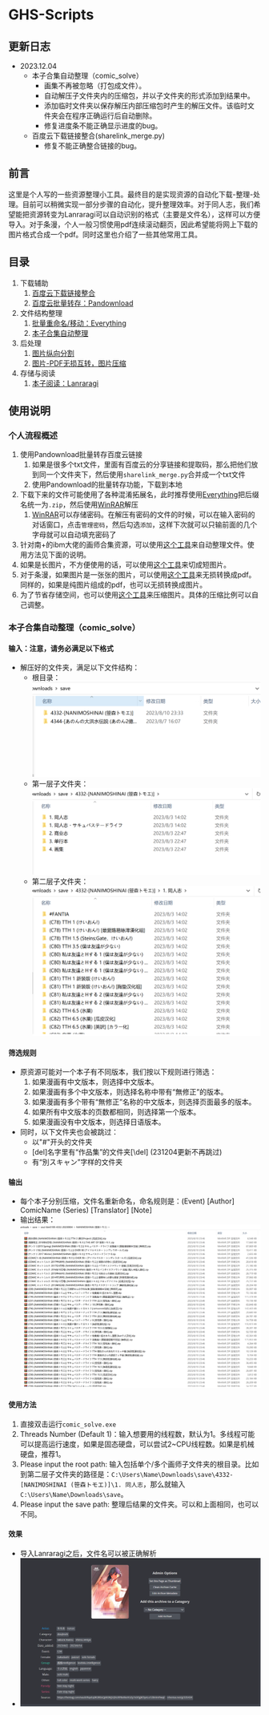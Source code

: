 # GHS-Scripts

## 更新日志
- 2023.12.04
   - 本子合集自动整理（comic_solve）
      - 画集不再被忽略（打包成文件）。
      - 自动解压子文件夹内的压缩包，并以子文件夹的形式添加到结果中。
      - 添加临时文件夹以保存解压内部压缩包时产生的解压文件。该临时文件夹会在程序正确运行后自动删除。
      - 修复进度条不能正确显示进度的bug。
   - 百度云下载链接整合(sharelink_merge.py)
      - 修复不能正确整合链接的bug。

## 前言

这里是个人写的一些资源整理小工具。最终目的是实现资源的自动化下载-整理-处理。目前可以稍微实现一部分步骤的自动化，提升整理效率。对于同人志，我们希望能把资源转变为Lanraragi可以自动识别的格式（主要是文件名），这样可以方便导入。对于条漫，个人一般习惯使用pdf连续滚动翻页，因此希望能将网上下载的图片格式合成一个pdf。同时这里也介绍了一些其他常用工具。

## 目录
1. 下载辅助
   1. [百度云下载链接整合](sharelink_merge.py)
   2. [百度云批量转存：Pandownload](https://pandownload.net/)
2. 文件结构整理
   1. [批量重命名/移动：Everything](https://www.voidtools.com/zh-cn/downloads/)
   2. [本子合集自动整理](ibm_solve.py)
3. 后处理
   1. [图片纵向分割](split_png.py)
   2. [图片-PDF无损互转，图片压缩](pdf.py)
4. 存储与阅读
   1. [本子阅读：Lanraragi](https://github.com/Difegue/LANraragi)

## 使用说明
### 个人流程概述
1. 使用Pandownload批量转存百度云链接
   1. 如果是很多个txt文件，里面有百度云的分享链接和提取码，那么把他们放到同一个文件夹下，然后使用`sharelink_merge.py`合并成一个txt文件
   2. 使用Pandownload的批量转存功能，下载到本地
2. 下载下来的文件可能使用了各种混淆拓展名，此时推荐使用[Everything](https://www.voidtools.com/zh-cn/downloads/)把后缀名统一为`.zip`，然后使用[WinRAR](https://www.win-rar.com/download.html)解压
   1. [WinRAR](https://www.win-rar.com/download.html)可以存储密码。在解压有密码的文件的时候，可以在输入密码的对话窗口，点击`管理密码`，然后勾选`添加`，这样下次就可以只输前面的几个字母就可以自动填充密码了
3. 针对南+的ibm大佬的画师合集资源，可以使用[这个工具](ibm_solve.py)来自动整理文件。使用方法见下面的说明。
4. 如果是长图片，不方便使用的话，可以使用[这个工具](split_png.py)来切成短图片。
5. 对于条漫，如果图片是一张张的图片，可以使用[这个工具](pdf.py)来无损转换成pdf。同样的，如果是纯图片组成的pdf，也可以无损转换成图片。
6. 为了节省存储空间，也可以使用[这个工具](pdf.py)来压缩图片。具体的压缩比例可以自己调整。

### 本子合集自动整理（comic_solve）
#### 输入：注意，请务必满足以下格式
- 解压好的文件夹，满足以下文件结构：
  - 根目录：![img](./figures/raw.png)
  - 第一层子文件夹：![img](./figures/raw_0.png)
  - 第二层子文件夹：![img](./figures/raw_1.png)

#### 筛选规则
- 原资源可能对一个本子有不同版本，我们按以下规则进行筛选：
  1. 如果漫画有中文版本，则选择中文版本。
  2. 如果漫画有多个中文版本，则选择名称中带有“無修正”的版本。
  3. 如果漫画有多个带有“無修正”名称的中文版本，则选择页面最多的版本。
  4. 如果所有中文版本的页数都相同，则选择第一个版本。
  5. 如果漫画没有中文版本，则选择日语版本。
- 同时，以下文件夹也会被跳过：
  - 以"#"开头的文件夹
  - [del]名字里有“作品集”的文件夹[\del] (231204更新不再跳过)
  - 有“別スキャン”字样的文件夹

#### 输出
- 每个本子分别压缩，文件名重新命名，命名规则是：(Event) [Author] ComicName (Series) [Translator] [Note]
- 输出结果：![img](./figures/result.png)

#### 使用方法
1. 直接双击运行`comic_solve.exe`
2. Threads Number (Default 1)：输入想要用的线程数，默认为1。多线程可能可以提高运行速度，如果是固态硬盘，可以尝试2~CPU线程数。如果是机械硬盘，推荐1。
3. Please input the root path: 输入包括单个/多个画师子文件夹的根目录。比如到第二层子文件夹的路径是：`C:\Users\Name\Downloads\save\4332-[NANIMOSHINAI (笹森トモエ)]\1. 同人志`，那么就输入`C:\Users\Name\Downloads\save`。
4. Please input the save path: 整理后结果的文件夹。可以和上面相同，也可以不同。

#### 效果
- 导入Lanraragi之后，文件名可以被正确解析
- ![img](./figures/lanraragi.png)

